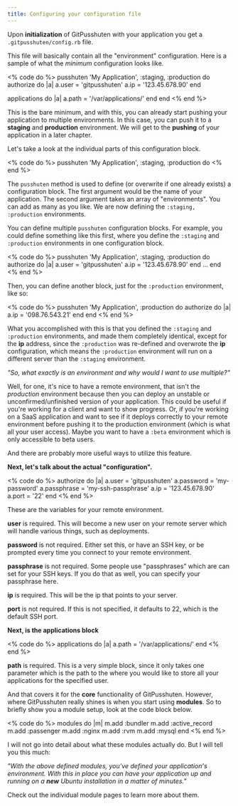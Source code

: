 ```yaml
---
title: Configuring your configuration file
---
```


Upon __initialization__ of GitPusshuten with your application you get a `.gitpusshuten/config.rb` file.

This file will basically contain all the "environment" configuration.
Here is a sample of what the _minimum_ configuration looks like.

<% code do %>
pusshuten 'My Application', :staging, :production do
  authorize do |a|
    a.user       = 'gitpusshuten'
    a.ip         = '123.45.678.90'
  end

  applications do |a|
    a.path = '/var/applications/'
  end
end
<% end %>

This is the bare minimum, and with this, you can already start pushing your application to multiple environments. In this case, you can push it to a **staging** and **production** environment. We will get to the **pushing** of your application in a later chapter. 

Let's take a look at the individual parts of this configuration block.

<% code do %>
pusshuten 'My Application', :staging, :production do
<% end %>

The `pusshuten` method is used to define (or overwrite if one already exists) a configuration block. The first argument would be the name of your application. The second argument takes an array of "environments". You can add as many as you like. We are now defining the `:staging, :production` environments.

You can define multiple `pusshuten` configuration blocks. For example, you could define something like this first, where you define the `:staging` and `:production` environments in one configuration block.

<% code do %>
pusshuten 'My Application', :staging, :production do
  authorize do |a|
    a.user       = 'gitpusshuten'
    a.ip         = '123.45.678.90'
  end
  ...
end
<% end %>

Then, you can define another block, just for the `:production` environment, like so:

<% code do %>
pusshuten 'My Application', :production do
  authorize do |a|
    a.ip         = '098.76.543.21'
  end
end
<% end %>

What you accomplished with this is that you defined the `:staging` and `:production` environments, and made them completely identical, except for the **ip** address, since the `:production` was re-defined and overwrote the **ip** configuration, which means the `:production` environment will run on a different server than the `:staging` environment.

_"So, what exactly is an environment and why would I want to use multiple?"_

Well, for one, it's nice to have a remote environment, that isn't the _production_ environment because then you can deploy an unstable or unconfirmed/unfinished version of your application. This could be useful if you're working for a client and want to show progress. Or, if you're working on a SaaS application and want to see if it deploys correctly to your remote environment before pushing it to the production environment (which is what all your user access). Maybe you want to have a `:beta` environment which is only accessible to beta users.

And there are probably more useful ways to utilize this feature.

**Next, let's talk about the actual "configuration".**

<% code do %>
authorize do |a|
  a.user       = 'gitpusshuten'
  a.password   = 'my-password'
  a.passphrase = 'my-ssh-passphrase'
  a.ip         = '123.45.678.90'
  a.port       = '22'
end
<% end %>

These are the variables for your remote environment.  

**user** is required. This will become a new user on your remote server which will handle various things, such as deployments.


**password** is not required. Either set this, or have an SSH key, or be prompted every time you connect to your remote environment.

**passphrase** is not required. Some people use "passphrases" which are can set for your SSH keys. If you do that as well, you can specify your passphrase here.

**ip** is required. This will be the ip that points to your server.

**port** is not required. If this is not specified, it defaults to 22, which is the default SSH port.

**Next, is the applications block**

<% code do %>
applications do |a|
  a.path = '/var/applications/'
end
<% end %>

**path** is required. This is a very simple block, since it only takes one parameter which is the path to the where you would like to store all your applications for the specified user.

And that covers it for the __core__ functionality of GitPusshuten. However, where GitPusshuten really shines is when you start using __modules__. So to briefly show you a module setup, look at the code block below.

<% code do %>
modules do |m|
  m.add :bundler
  m.add :active_record
  m.add :passenger
  m.add :nginx
  m.add :rvm
  m.add :mysql
end
<% end %>

I will not go into detail about what these modules actually do. But I will tell you this much:

_"With the above defined modules, you've defined your application's environment. With this in place you can have your application up and running on a **new** Ubuntu installation in a matter of minutes."_

Check out the individual module pages to learn more about them.